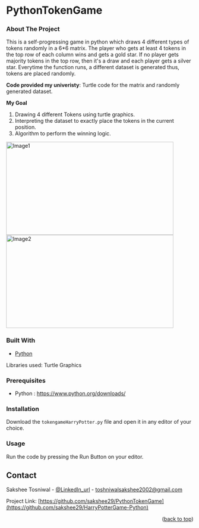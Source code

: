 # PythonTokenGame


<!-- ABOUT THE PROJECT -->
### About The Project

This is a self-progressing game in python which draws 4 different types of tokens randomly in a 6*6 matrix. The player who gets at least 4 tokens in the top row of each column wins and gets a gold star. If no player gets majority tokens in the top row, then it's a draw and each player gets a silver star.
Everytime the function runs, a different dataset is generated thus, tokens are placed randomly.

**Code provided my univeristy**: Turtle code for the matrix and randomly generated dataset.

**My Goal**
1. Drawing 4 different Tokens using turtle graphics.
2. Interpreting the dataset to exactly place the tokens in the current position. 
3. Algorithm to perform the winning logic. 
<!-- 
[![Program Screen Shot][program-screenshot1]] [![Program Screen Shot][program-screenshot2]] -->
<img src="https://github.com/sakshee29/PythonTokenGame/blob/main/pythongame.png" alt="Image1" width="450" height="250"/> <img src="https://github.com/sakshee29/PythonTokenGame/blob/main/pythongame2.png" alt="Image2" width="450" height="250"/>

### Built With

* [Python](https://www.python.org/)

Libraries used: Turtle Graphics 

### Prerequisites

* Python : https://www.python.org/downloads/

### Installation

Download the `tokengameHarryPotter.py` file and open it in any editor of your choice.

<!-- USAGE EXAMPLES -->
### Usage

Run the code by pressing the Run Button on your editor.


<!-- CONTACT -->
## Contact

Sakshee Tosniwal - [@LinkedIn_url](https://www.linkedin.com/in/sakshee-tosniwal-32a0a8188/) - toshniwalsakshee2002@gmail.com

Project Link: [https://github.com/sakshee29/PythonTokenGame](https://github.com/sakshee29/HarryPotterGame-Python)

<p align="right">(<a href="#top">back to top</a>)</p>



<!-- IMAGES -->
[program-screenshot1]: pythongame.png
[program-screenshot2]: pythongame2.png
